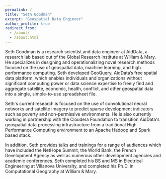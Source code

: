 ```yaml
---
permalink: /
title: "Seth Goodman"
excerpt: "Geospatial Data Engineer"
author_profile: true
redirect_from:
  - /about/
  - /about.html
---
```


Seth Goodman is a research scientist and data engineer at AidData, a research lab based out of the Global Research Institute at William & Mary. He specializes in designing and operationalizing novel research methods focused on the use of geospatial data, machine learning, and high performance computing. Seth developed GeoQuery, AidData’s free spatial data platform, which enables individuals and organizations without significant computing power or data science expertise to freely find and aggregate satellite, economic, health, conflict, and other geospatial data into a single, simple-to-use spreadsheet file.

Seth's current research is focused on the use of convolutional neural networks and satellite imagery to predict sparse development indicators such as poverty and non-permissive environments. He is also currently working in partnership with the Cloudera Foundation to transition AidData's geospatial data processing infrastructure from a traditional High Performance Computing environment to an Apache Hadoop and Spark based stack.

In addition, Seth provides talks and trainings for a range of audiences which have included the NetHope Summit, the World Bank, the French Development Agency as well as numerous other development agencies and academic conferences. Seth completed his BS and MS in Electrical Engineering at Villanova University, and completed his Ph.D. in Computational Geography at William & Mary.
